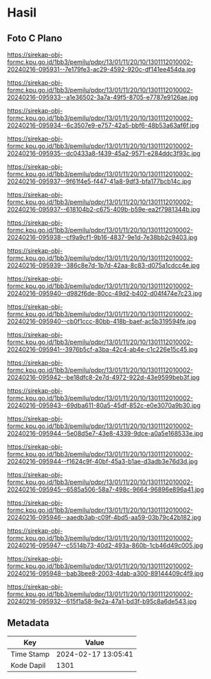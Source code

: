 # Hasil

## Foto C Plano

https://sirekap-obj-formc.kpu.go.id/1bb3/pemilu/pdpr/13/01/11/20/10/1301112010002-20240216-095931--7e179fe3-ac29-4592-920c-df141ee454da.jpg

https://sirekap-obj-formc.kpu.go.id/1bb3/pemilu/pdpr/13/01/11/20/10/1301112010002-20240216-095933--a1e36502-3a7a-49f5-8705-e7787e9126ae.jpg

https://sirekap-obj-formc.kpu.go.id/1bb3/pemilu/pdpr/13/01/11/20/10/1301112010002-20240216-095934--6c3507e9-e757-42a5-bbf6-48b53a63af6f.jpg

https://sirekap-obj-formc.kpu.go.id/1bb3/pemilu/pdpr/13/01/11/20/10/1301112010002-20240216-095935--dc0433a8-f439-45a2-9571-e284ddc3f93c.jpg

https://sirekap-obj-formc.kpu.go.id/1bb3/pemilu/pdpr/13/01/11/20/10/1301112010002-20240216-095937--9f61f4e5-f447-41a8-9df3-bfa177bcb14c.jpg

https://sirekap-obj-formc.kpu.go.id/1bb3/pemilu/pdpr/13/01/11/20/10/1301112010002-20240216-095937--618104b2-c675-409b-b59e-ea2f7981344b.jpg

https://sirekap-obj-formc.kpu.go.id/1bb3/pemilu/pdpr/13/01/11/20/10/1301112010002-20240216-095938--cf9a9cf1-9b16-4837-9e1d-7e38bb2c9403.jpg

https://sirekap-obj-formc.kpu.go.id/1bb3/pemilu/pdpr/13/01/11/20/10/1301112010002-20240216-095939--386c8e7d-1b7d-42aa-8c83-d075a1cdcc4e.jpg

https://sirekap-obj-formc.kpu.go.id/1bb3/pemilu/pdpr/13/01/11/20/10/1301112010002-20240216-095940--d982f6de-80cc-49d2-b402-d04f474e7c23.jpg

https://sirekap-obj-formc.kpu.go.id/1bb3/pemilu/pdpr/13/01/11/20/10/1301112010002-20240216-095940--cb0f1ccc-80bb-418b-baef-ac5b319594fe.jpg

https://sirekap-obj-formc.kpu.go.id/1bb3/pemilu/pdpr/13/01/11/20/10/1301112010002-20240216-095941--3976b5cf-a3ba-42c4-ab4e-c1c226e15c45.jpg

https://sirekap-obj-formc.kpu.go.id/1bb3/pemilu/pdpr/13/01/11/20/10/1301112010002-20240216-095942--be18dfc8-2e7d-4972-922d-43e9599beb3f.jpg

https://sirekap-obj-formc.kpu.go.id/1bb3/pemilu/pdpr/13/01/11/20/10/1301112010002-20240216-095943--69dba611-80a5-45df-852c-e0e3070a9b30.jpg

https://sirekap-obj-formc.kpu.go.id/1bb3/pemilu/pdpr/13/01/11/20/10/1301112010002-20240216-095944--5e08d5e7-43e8-4339-9dce-a0a5e168533e.jpg

https://sirekap-obj-formc.kpu.go.id/1bb3/pemilu/pdpr/13/01/11/20/10/1301112010002-20240216-095944--f1624c9f-40bf-45a3-b1ae-d3adb3e76d3d.jpg

https://sirekap-obj-formc.kpu.go.id/1bb3/pemilu/pdpr/13/01/11/20/10/1301112010002-20240216-095945--6585a506-58a7-498c-9664-96896e896a41.jpg

https://sirekap-obj-formc.kpu.go.id/1bb3/pemilu/pdpr/13/01/11/20/10/1301112010002-20240216-095946--aaedb3ab-c09f-4bd5-aa59-03b79c42b182.jpg

https://sirekap-obj-formc.kpu.go.id/1bb3/pemilu/pdpr/13/01/11/20/10/1301112010002-20240216-095947--c5514b73-40d2-493a-860b-1cb46d49c005.jpg

https://sirekap-obj-formc.kpu.go.id/1bb3/pemilu/pdpr/13/01/11/20/10/1301112010002-20240216-095948--bab3bee8-2003-4dab-a300-89144409c4f9.jpg

https://sirekap-obj-formc.kpu.go.id/1bb3/pemilu/pdpr/13/01/11/20/10/1301112010002-20240216-095932--615f1a58-9e2a-47a1-bd3f-b95c8a6de543.jpg


## Metadata

| Key        | Value               |
| ---------- | ------------------- |
| Time Stamp | 2024-02-17 13:05:41 |
| Kode Dapil | 1301                |



